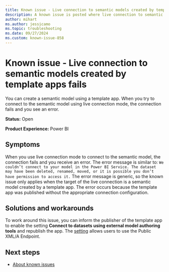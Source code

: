 ```yaml
---
title: Known issue - Live connection to semantic models created by template apps fails
description: A known issue is posted where live connection to semantic models created by template apps fails.
author: mihart
ms.author: jessicamo
ms.topic: troubleshooting  
ms.date: 09/27/2024
ms.custom: known-issue-858
---
```


# Known issue - Live connection to semantic models created by template apps fails

You can create a semantic model using a template app. When you try to connect to the semantic model using live connection mode, the connection fails and you see an error.

**Status:** Open

**Product Experience:** Power BI

## Symptoms

When you use live connection mode to connect to the semantic model, the connection fails and you receive an error. The error message is similar to: `We couldn’t connect to your model in the Power BI Service. The dataset may have been deleted, renamed, moved, or it is possible you don’t have permission to access it.` The error message is generic, so the known issue only applies when the target of the live connection is a semantic model created by a template app. The error occurs because the template app was published without the appropriate connection configuration.

## Solutions and workarounds

To work around this issue, you can inform the publisher of the template app to enable the setting **Connect to datasets using external model authoring tools** and republish the app. The [setting](/power-bi/connect-data/service-template-apps-create#define-the-properties-of-the-template-app) allows users to use the Public XML/A Endpoint.

## Next steps

- [About known issues](https://support.fabric.microsoft.com/known-issues)
